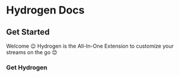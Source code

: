 # Hydrogen Docs

## Get Started

Welcome 😉 Hydrogen is the All-In-One Extension to customize your streams on the go 😊

### Get Hydrogen
